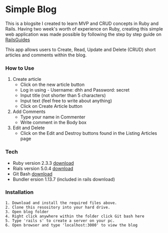 # Simple Blog

This is a blogsite I created to learn MVP and CRUD concepts in Ruby and Rails. Having two week's worth of experience on Ruby, creating this simple web application was made possible by following the step by step guide on [RailsGuides](http://guides.rubyonrails.org/getting_started.htm)

This app allows users to Create, Read, Update and Delete (CRUD) short articles and comments within the blog.
### How to Use
1. Create article
    * Click on the new article button
    * Log in using - Username: dhh and Password: secret
    * Input title (not shorter than 5 characters)
    * Input text (feel free to write about anything)
    * Click on Create Article button
2. Add Comments
    * Type your name in Commenter
    * Write comment in the Body box
3. Edit and Delete
    * Click on the Edit and Destroy buttons found in the Listing    Articles page
### Tech
* Ruby version 2.3.3 [download](https://dl.bintray.com/oneclick/rubyinstaller/rubyinstaller-2.3.3.exe) 
* Rials version 5.0.4 [download](https://s3.amazonaws.com/railsinstaller/Windows/railsinstaller-3.3.0.exe)
* Git Bash [download](https://github.com/git-for-windows/git/releases/download/v2.13.3.windows.1/Git-2.13.3-64-bit.exe)
* Bundler ersion 1.13.7 (included in rails download)
### Installation
    1. Download and install the required files above.
    2. Clone this resository into your hard drive.
    3. Open blog folder
    4. Right click anywhere within the folder click Git bash here
    5. Type 'rails s' to create a server on your pc. 
    6. Open browser and type 'localhost:3000' to view the blog

